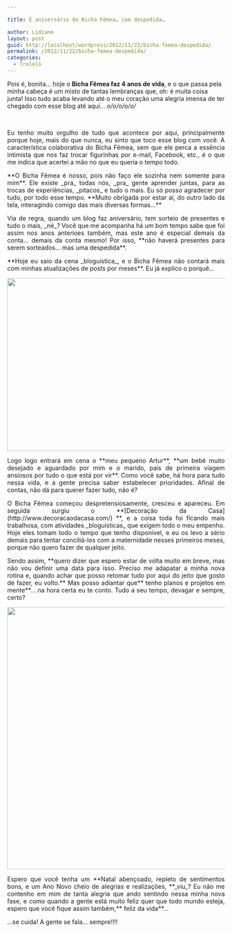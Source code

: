 ```yaml
---

title: É aniversário do Bicha Fêmea… com despedida…

author: Lidiane
layout: post
guid: http://localhost/wordpress/2012/11/22/bicha-femea-despedida/
permalink: /2012/11/22/bicha-femea-despedida/
categories:
  - Trololó
---
```

Pois é, bonita… hoje o **Bicha Fêmea faz 4 anos de vida**, e o que passa pela minha cabeça é um misto de tantas lembranças que, oh: é muita coisa junta! Isso tudo acaba levando até o meu coração uma alegria imensa de ter chegado com esse blog até aqui… _o/o/o/o/o/_

&nbsp;

<p align="justify">
  Eu tenho muito orgulho de tudo que acontece por aqui, principalmente porque hoje, mais do que nunca, eu sinto que toco esse blog com você. A característica colaborativa do Bicha Fêmea, sem que ele perca a essência intimista que nos faz trocar figurinhas por e-mail, Facebook, etc., é o que me indica que acertei a mão no que eu queria o tempo todo.
</p>

<!--more-->

<p align="justify">
  **O Bicha Fêmea é nosso, pois não faço ele sozinha nem somente para mim**. Ele existe _pra_ todas nós, _pra_ gente aprender juntas, para as trocas de experiências, _pitacos_ e tudo o mais. Eu só posso agradecer por tudo, por todo esse tempo. **Muito obrigada por estar aí, do outro lado da tela, interagindo comigo das mais diversas formas…**
</p>

<p align="justify">
  Via de regra, quando um blog faz aniversário, tem sorteio de presentes e tudo o mais, _né_? Você que me acompanha há um bom tempo sabe que foi assim nos anos anterioes também, mas este ano é especial demais da conta… demais da conta mesmo! Por isso, **não haverá presentes para serem sorteados… mas uma despedida**.
</p>

<p align="justify">
  **Hoje eu saio da cena _bloguística_, e o Bicha Fêmea não contará mais com minhas atualizações de posts por meses**. Eu já explico o porquê…
</p>

<p align="center">
  <a href="http://www.trololodemulher.com.br/?attachment_id=9336" rel="attachment wp-att-9336"><img class="alignnone size-full wp-image-9336" title="LIDIANE VASCONCELOS - BICHA FEMEA - 2" src="http://www.trololodemulher.com.br/blog/wp-content/uploads/2012/11/LIDIANE-VASCONCELOS-BICHA-FEMEA-2.jpg" alt="" width="600" height="400" /></a>
</p>

<p align="justify">
  Logo logo entrará em cena o **meu pequeno Artur**, **um bebê muito desejado e aguardado por mim e o marido, pais de primeira viagem ansiosos por tudo o que está por vir**. Como você sabe, há hora para tudo nessa vida, e a gente precisa saber estabelecer prioridades. Afinal de contas, não dá para querer fazer tudo, não é?
</p>

<p align="justify">
  O Bicha Fêmea começou despretensiosamente, cresceu e apareceu. Em seguida surgiu o **[Decoração da Casa](http://www.decoracaodacasa.com/) **, e a coisa toda foi ficando mais trabalhosa, com atividades _bloguísticas_ que exigem todo o meu empenho. Hoje eles tomam todo o tempo que tenho disponível, e eu os levo a sério demais para tentar conciliá-los com a maternidade nesses primeiros meses, porque não quero fazer de qualquer jeito.
</p>

<p align="justify">
  Sendo assim, **quero dizer que espero estar de volta muito em breve, mas não vou definir uma data para isso. Preciso me adapatar a minha nova rotina e, quando achar que posso retomar tudo por aqui do jeito que gosto de fazer, eu volto.** Mas posso adiantar que** tenho planos e projetos em mente**… na hora certa eu te conto. Tudo a seu tempo, devagar e sempre, certo?
</p>

<p align="center">
  <a href="http://www.trololodemulher.com.br/?attachment_id=9339" rel="attachment wp-att-9339"><img class="alignnone size-full wp-image-9339" title="LIDIANE VASCONCELOS - BICHA FEMEA" src="http://www.trololodemulher.com.br/blog/wp-content/uploads/2012/11/LIDIANE-VASCONCELOS-BICHA-FEMEA.jpg" alt="" width="600" height="607" /></a>
</p>

<p align="justify">
  Espero que você tenha um **Natal abençoado, repleto de sentimentos bons, e um Ano Novo cheio de alegrias e realizações, **_viu_? Eu não me contenho em mim de tanta alegria que ando sentindo nessa minha nova fase, e como quando a gente está muito feliz quer que todo mundo esteja, espero que você fique assim também,** feliz da vida**…
</p>

<p align="justify">
  …se cuida! A gente se fala… sempre!!!!
</p>